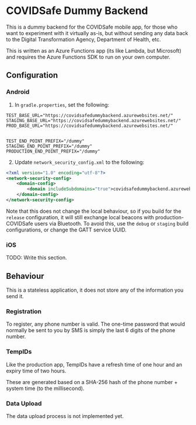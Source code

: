# COVIDSafe Dummy Backend

This is a dummy backend for the COVIDSafe mobile app, for those who want to experiment with it virtually as-is,
but without sending any data back to the Digital Transformation Agency, Department of Health, etc.

This is written as an Azure Functions app (its like Lambda, but Microsoft) and requires the Azure Functions SDK to run on your own computer.

## Configuration

### Android

1. In `gradle.properties`, set the following:

```text
TEST_BASE_URL="https://covidsafedummybackend.azurewebsites.net/"
STAGING_BASE_URL="https://covidsafedummybackend.azurewebsites.net/"
PROD_BASE_URL="https://covidsafedummybackend.azurewebsites.net/"


TEST_END_POINT_PREFIX="/dummy"
STAGING_END_POINT_PREFIX="/dummy"
PRODUCTION_END_POINT_PREFIX="/dummy"
```

2. Update `network_security_config.xml` to the following:

```xml
<?xml version="1.0" encoding="utf-8"?>
<network-security-config>
    <domain-config>
        <domain includeSubdomains="true">covidsafedummybackend.azurewebsites.net</domain>
    </domain-config>
</network-security-config>
```

Note that this does not change the local behaviour, so if you build for the `release` configuration, it will still exchange local beacons with production-COVIDSafe users via Bluetooth. To avoid this, use the `debug` or `staging` build configurations, or change the GATT service UUID.

### iOS

TODO: Write this section.

## Behaviour
This is a stateless application, it does not store any of the information you send it.

### Registration
To register, any phone number is valid. The one-time password that would normally be sent to you by SMS is simply the last 6 digits of the phone number.

### TempIDs

Like the production app, TempIDs have a refresh time of one hour and an expiry time of two hours.

These are generated based on a SHA-256 hash of the phone number + system time (to the millisecond).

### Data Upload

The data upload process is not implemented yet.
